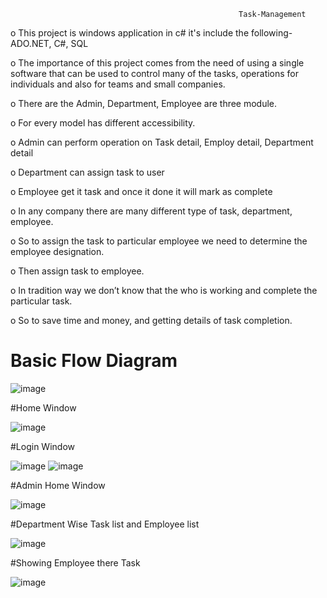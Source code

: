                                                        Task-Management


o This project is windows application in c# it's include the following-
          ADO.NET, C#, SQL

o The importance of this project comes from the need of using a single software that can be used to control many of the tasks, operations for individuals and also for teams and small companies.

o There are the Admin, Department, Employee are three module.

o For every model has different accessibility.

o Admin can perform operation on Task detail, Employ detail, Department detail

o Department can assign task to user

o Employee get it task and once it done it will mark as complete

o In any company there are many different type of task, department, employee.

o So to assign the task to particular employee we need to determine the employee designation.

o Then assign task to employee.

o In tradition way we don’t know that the who is working and complete the particular task.

o So to save time and money, and getting details of task completion.



# Basic Flow Diagram 

![image](https://user-images.githubusercontent.com/67309430/184617693-f3661392-d438-456e-972f-9db3518b22d4.png)


#Home Window

![image](https://user-images.githubusercontent.com/67309430/184618296-706ece5f-af0d-4016-8d2e-2bfccf8f9107.png)



#Login Window

![image](https://user-images.githubusercontent.com/67309430/184618387-b83dc754-8390-4926-bf0d-40c6da6c9772.png)
![image](https://user-images.githubusercontent.com/67309430/184618413-eeb51d1f-4606-4895-90fb-753400845b4b.png)


#Admin Home Window

![image](https://user-images.githubusercontent.com/67309430/184618472-d4d568cd-cee6-40ca-8c54-2c7214ec5aaf.png)


#Department Wise Task list and Employee list

![image](https://user-images.githubusercontent.com/67309430/184618582-106dccb1-ddda-40c4-9994-4abd7a12f8f3.png)


#Showing Employee there Task

![image](https://user-images.githubusercontent.com/67309430/184618656-29442fcd-0ed6-46c8-968e-d0d722f1f882.png)
